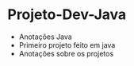 # Projeto-Dev-Java
- Anotações Java 
- Primeiro projeto feito em java
- Anotações sobre os projetos
